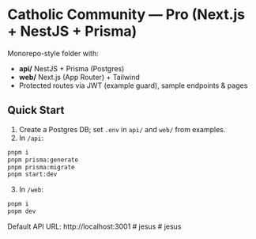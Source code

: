 # Catholic Community — Pro (Next.js + NestJS + Prisma)

Monorepo-style folder with:
- **api/** NestJS + Prisma (Postgres)
- **web/** Next.js (App Router) + Tailwind
- Protected routes via JWT (example guard), sample endpoints & pages

## Quick Start
1. Create a Postgres DB; set `.env` in `api/` and `web/` from examples.
2. In `/api`:
```bash
pnpm i
pnpm prisma:generate
pnpm prisma:migrate
pnpm start:dev
```
3. In `/web`:
```bash
pnpm i
pnpm dev
```
Default API URL: http://localhost:3001
#   j e s u s  
 #   j e s u s  
 
